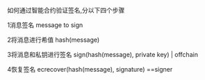 如何通过智能合约验证签名,分以下四个步骤

1消息签名 message to sign

2将消息进行希值 hash(message)

3将消息和私钥进行签名 sign(hash(message), private key) | offchain

4恢复签名 ecrecover(hash(message), signature) ==signer



